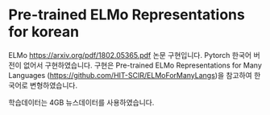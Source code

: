 Pre-trained ELMo Representations for korean
==================================================
ELMo https://arxiv.org/pdf/1802.05365.pdf 논문 구현입니다.
Pytorch 한국어 버전이 없어서 구현하였습니다.
구현은 Pre-trained ELMo Representations for Many Languages (https://github.com/HIT-SCIR/ELMoForManyLangs)을 참고하여 한국어로 변형하였습니다.

학습데이터는 4GB 뉴스데이터를 사용하였습니다.

